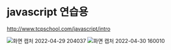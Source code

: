 ﻿# javascript 연습용

http://www.tcpschool.com/javascript/intro


![화면 캡처 2022-04-29 204037](https://user-images.githubusercontent.com/72345833/166095586-2898acf5-0c2d-43e8-a6d7-d5f5e2bdb229.png)
![화면 캡처 2022-04-30 160010](https://user-images.githubusercontent.com/72345833/166095588-391a1910-2054-44bc-af34-f820186cfc47.png)
